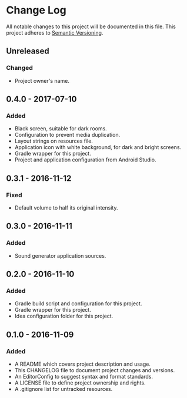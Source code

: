# Change Log

All notable changes to this project will be documented in this file. This
project adheres to [Semantic Versioning](http://semver.org).

## Unreleased

### Changed

  - Project owner's name.

## 0.4.0 - 2017-07-10

### Added

  - Black screen, suitable for dark rooms.
  - Configuration to prevent media duplication.
  - Layout strings on resources file.
  - Application icon with white background, for dark and bright screens.
  - Gradle wrapper for this project.
  - Project and application configuration from Android Studio.

## 0.3.1 - 2016-11-12

### Fixed

  - Default volume to half its original intensity.

## 0.3.0 - 2016-11-11

### Added

  - Sound generator application sources.

## 0.2.0 - 2016-11-10

### Added

  - Gradle build script and configuration for this project.
  - Gradle wrapper for this project.
  - Idea configuration folder for this project.

## 0.1.0 - 2016-11-09

### Added

  - A README which covers project description and usage.
  - This CHANGELOG file to document project changes and versions.
  - An EditorConfig to suggest syntax and format standards.
  - A LICENSE file to define project ownership and rights.
  - A .gitignore list for untracked resources.

